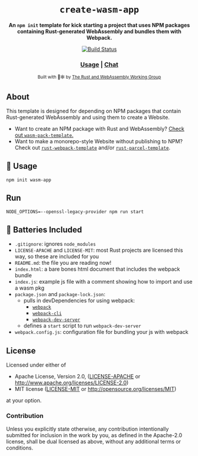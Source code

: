 <div align="center">

  <h1><code>create-wasm-app</code></h1>

  <strong>An <code>npm init</code> template for kick starting a project that uses NPM packages containing Rust-generated WebAssembly and bundles them with Webpack.</strong>

  <p>
    <a href="https://travis-ci.org/rustwasm/create-wasm-app"><img src="https://img.shields.io/travis/rustwasm/create-wasm-app.svg?style=flat-square" alt="Build Status" /></a>
  </p>

  <h3>
    <a href="#usage">Usage</a>
    <span> | </span>
    <a href="https://discordapp.com/channels/442252698964721669/443151097398296587">Chat</a>
  </h3>

  <sub>Built with 🦀🕸 by <a href="https://rustwasm.github.io/">The Rust and WebAssembly Working Group</a></sub>
</div>

## About

This template is designed for depending on NPM packages that contain
Rust-generated WebAssembly and using them to create a Website.

* Want to create an NPM package with Rust and WebAssembly? [Check out
  `wasm-pack-template`.](https://github.com/rustwasm/wasm-pack-template)
* Want to make a monorepo-style Website without publishing to NPM? Check out
  [`rust-webpack-template`](https://github.com/rustwasm/rust-webpack-template)
  and/or
  [`rust-parcel-template`](https://github.com/rustwasm/rust-parcel-template).

## 🚴 Usage

```
npm init wasm-app
```

## Run

```
NODE_OPTIONS=--openssl-legacy-provider npm run start
```

## 🔋 Batteries Included

* `.gitignore`: ignores `node_modules`
* `LICENSE-APACHE` and `LICENSE-MIT`: most Rust projects are licensed this way, so these are included for you
* `README.md`: the file you are reading now!
* `index.html`: a bare bones html document that includes the webpack bundle
* `index.js`: example js file with a comment showing how to import and use a wasm pkg
* `package.json` and `package-lock.json`:
  * pulls in devDependencies for using webpack:
    * [`webpack`](https://www.npmjs.com/package/webpack)
    * [`webpack-cli`](https://www.npmjs.com/package/webpack-cli)
    * [`webpack-dev-server`](https://www.npmjs.com/package/webpack-dev-server)
  * defines a `start` script to run `webpack-dev-server`
* `webpack.config.js`: configuration file for bundling your js with webpack

## License

Licensed under either of

* Apache License, Version 2.0, ([LICENSE-APACHE](LICENSE-APACHE) or <http://www.apache.org/licenses/LICENSE-2.0>)
* MIT license ([LICENSE-MIT](LICENSE-MIT) or <http://opensource.org/licenses/MIT>)

at your option.

### Contribution

Unless you explicitly state otherwise, any contribution intentionally
submitted for inclusion in the work by you, as defined in the Apache-2.0
license, shall be dual licensed as above, without any additional terms or
conditions.
